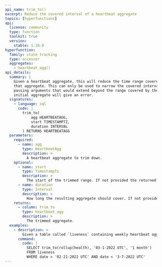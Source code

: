 ```yaml
---
api_name: trim_to()
excerpt: Reduce the covered interval of a heartbeat aggregate
topics: [hyperfunctions]
api:
  license: community
  type: function
  toolkit: true
  version:
    stable: 1.16.0
hyperfunction:
  family: state tracking
  type: accessor
  aggregates:
    - heartbeat_agg()
api_details:
  summary: |
    Given a heartbeat aggregate, this will reduce the time range covered by
    that aggregate. This can only be used to narrow the covered interval,
    passing arguments that would extend beyond the range covered by the
    initial aggregate will give an error.
  signatures:
    - language: sql
      code: |
        trim_to(
            agg HEARTBEATAGG,
            start TIMESTAMPTZ,
            duration INTERVAL
        ) RETURNS HEARTBEATAGG
  parameters:
    required:
      - name: agg
        type: HeartbeatAgg
        description: >
          A heartbeat aggregate to trim down.
    optional:
      - name: start
        type: TimestampTz
        description: >
          The start of the trimmed range. If not provided the returned heartbeat agg will start from the same time as the starting one.
      - name: duration
        type: Interval
        description: >
          How long the resulting aggregate should cover. If not provided the returned heartbeat agg will end at the same time as the starting one.
    returns:
      - column: trim_to
        type: heartbeat_agg
        description: >
          The trimmed aggregate.
  examples:
    - description: >
        Given a table called `liveness` containing weekly heartbeat aggregates in column `health` with timestamp column `date`, we can use the following to rollup several weeks and trim the result to an exact month.
      command:
        code: |
          SELECT trim_to(rollup(health), '03-1-2022 UTC', '1 month')
          FROM liveness
          WHERE date > '02-21-2022 UTC' AND date < '3-7-2022 UTC'
---
```

